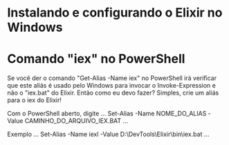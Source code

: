 # Instalando e configurando o Elixir no Windows

# Comando "iex" no PowerShell
Se você der o comando "Get-Alias -Name iex" no PowerShell irá verificar que este aliás é usado pelo Windows para invocar o Invoke-Expression e não o "iex.bat" do Elixir.
Então como eu devo fazer?
Simples, crie um aliás para o iex do Elixir!

Com o PowerShell aberto, digite 
...
Set-Alias -Name NOME_DO_ALIAS -Value CAMINHO_DO_ARQUIVO_IEX.BAT
...

Exemplo
...
Set-Alias -Name iexl -Value D:\DevTools\Elixir\bin\iex.bat
...
